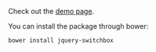 Check out the [demo page](http://padam87.github.com/jquery-switchbox/).


You can install the package through bower:

    bower install jquery-switchbox